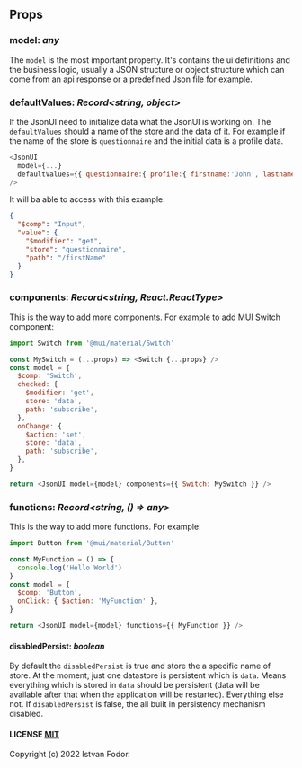 ## Props

### model: _any_

The `model` is the most important property. It's contains the ui definitions and the business logic, usually a JSON structure or object structure which can come from an api response or a predefined Json file for example.

### defaultValues: _Record<string, object>_

If the JsonUI need to initialize data what the JsonUI is working on. The `defaultValues` should a name of the store and the data of it. For example if the name of the store is `questionnaire` and the initial data is a profile data.

```js
<JsonUI
  model={...}
  defaultValues={{ questionnaire:{ profile:{ firstname:'John', lastname:'Down' }}}}
/>
```

It will ba able to access with this example:

```json
{
  "$comp": "Input",
  "value": {
    "$modifier": "get",
    "store": "questionnaire",
    "path": "/firstName"
  }
}
```

### components: _Record<string, React.ReactType>_

This is the way to add more components. For example to add MUI Switch component:

```js
import Switch from '@mui/material/Switch'

const MySwitch = (...props) => <Switch {...props} />
const model = {
  $comp: 'Switch',
  checked: {
    $modifier: 'get',
    store: 'data',
    path: 'subscribe',
  },
  onChange: {
    $action: 'set',
    store: 'data',
    path: 'subscribe',
  },
}

return <JsonUI model={model} components={{ Switch: MySwitch }} />
```

### functions: _Record<string, () => any>_

This is the way to add more functions. For example:

```js
import Button from '@mui/material/Button'

const MyFunction = () => {
  console.log('Hello World')
}
const model = {
  $comp: 'Button',
  onClick: { $action: 'MyFunction' },
}

return <JsonUI model={model} functions={{ MyFunction }} />
```

#### disabledPersist: _boolean_

By default the `disabledPersist` is true and store the a specific name of store. At the moment, just one datastore is persistent which is `data`. Means everything which is stored in `data` should be persistent (data will be available after that when the application will be restarted). Everything else not. If `disabledPersist` is false, the all built in persistency mechanism disabled.

#### LICENSE [MIT](LICENSE)

Copyright (c) 2022 Istvan Fodor.
